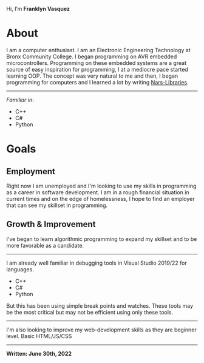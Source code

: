 Hi, I’m **Franklyn Vasquez**

# About

I am a computer enthusiast. I am an Electronic Engineering Technology at Bronx Community College.
I began programming on AVR embedded microcontrollers. Programming on these embedded systems are a
great source of easy inspiration for programming, I at a mediocre pace started learning OOP. The
concept was very natural to me and then, I began programming for computers and I learned a lot by
writing [Nars-Libraries](GitHub.com/Nars-Libraries).

-------------------

*Familiar in*:
- C++
- C#
- Python

# Goals

## Employment

Right now I am unemployed and I'm looking to use my skills in programming as a career in software
development. I am in a rough financial situation in current times and on the edge of homelessness, 
I hope to find an employer that can see my skillset in programming.

## Growth & Improvement

I've began to learn algorithmic programming to expand my skillset and to be more favorable as a
candidate.

--------------------

I am already well familiar in debugging tools in Visual Studio 2019/22 for languages.
- C++
- C#
- Python

But this has been using simple break points and watches. These tools may be the most critical but
may not be efficient using only these tools.

--------------------

I'm also looking to improve my web-development skills as they are beginner level. Basic HTML/JS/CSS



--------------------

**Written: June 30th, 2022**

<!---
Narwhalsss360/Narwhalsss360 is a ✨ special ✨ repository because its `README.md` (this file) appears on your GitHub profile.
You can click the Preview link to take a look at your changes.
--->
